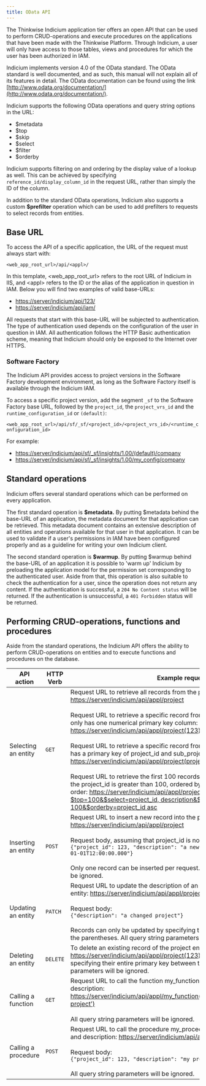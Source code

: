 ```yaml
---
title: OData API
---
```


The Thinkwise Indicium application tier offers an open API that can be used to perform CRUD-operations and execute procedures on the applications that have been made with the Thinkwise Platform. Through Indicium, a user will only have access to those tables, views and procedures for which the user has been authorized in IAM.

Indicium implements version 4.0 of the OData standard. The OData standard is well documented, and as such, this manual will not explain all of its features in detail. The OData documentation can be found using the link [http://www.odata.org/documentation/](http://www.odata.org/documentation/).

Indicium supports the following OData operations and query string options in the URL:

* $metadata
* $top
* $skip
* $select
* $filter
* $orderby

Indicium supports filtering on and ordering by the display value of a lookup as well. This can be achieved by specifying `reference_id/display_column_id` in the request URL, rather than simply the ID of the column.

In addition to the standard OData operations, Indicium also supports a custom **$prefilter** operation which can be used to add prefilters to requests to select records from entities.

## Base URL

To access the API of a specific application, the URL of the request must always start with:

`<web_app_root_url>/api/<appl>/`

In this template, &lt;web_app_root_url&gt; refers to the root URL of Indicium in IIS, and &lt;appl&gt; refers to the ID or the alias of the application in question in IAM. Below you will find two examples of valid base-URLs:

* [https://server/indicium/api/123/](https://server/indicium/api/123/)
* [https://server/indicium/api/iam/](https://server/indicium/api/iam/)

All requests that start with this base-URL will be subjected to authentication. The type of authentication used depends on the configuration of the user in question in IAM. All authentication follows the HTTP Basic authentication scheme, meaning that Indicium should only be exposed to the Internet over HTTPS.

### Software Factory

The Indicium API provides access to project versions in the Software Factory development environment, as long as the Software Factory itself is available through the Indicium IAM.

To access a specific project version, add the segment `_sf` to the Software Factory base URL, followed by the `project_id`, the `project_vrs_id` and the `runtime_configuration_id` or `(default)`:

`<web_app_root_url>/api/sf/_sf/<project_id>/<project_vrs_id>/<runtime_configuration_id>`

For example:

* [https://server/indicium/api/sf/_sf/insights/1.00/\(default\)/company](https://server/indicium/api/sf/_sf/insights/1.00/%28default%29/company)
* [https://server/indicium/api/sf/_sf/insights/1.00/my_config/company](https://server/indicium/api/sf/_sf/insights/1.00/my_config/company)

## Standard operations

Indicium offers several standard operations which can be performed on every application.

The first standard operation is **$metadata.** By putting $metadata behind the base-URL of an application, the metadata document for that application can be retrieved. This metadata document contains an extensive description of all entities and operations available for that user in that application. It can be used to validate if a user's permissions in IAM have been configured properly and as a guideline for writing your own Indicium client.

The second standard operation is **$warmup**. By putting $warmup behind the base-URL of an application it is possible to 'warm up' Indicium by preloading the application model for the permission set corresponding to the authenticated user. Aside from that, this operation is also suitable to check the authentication for a user, since the operation does not return any content. If the authentication is successful, a `204 No Content status` will be returned. If the authentication is unsuccessful, a `401 Forbidden` status will be returned.

## Performing CRUD-operations, functions and procedures

Aside from the standard operations, the Indicium API offers the ability to perform CRUD-operations on entities and to execute functions and procedures on the database.

| API action          | HTTP Verb | Example request                                                                                                                                                                                                                                                                                                                                                                                                                                                                                                                                                                                                                                                                                                                                                                                                                                                                                                                                                                                                                                                                                                                                                       |
| ------------------- | --------- | --------------------------------------------------------------------------------------------------------------------------------------------------------------------------------------------------------------------------------------------------------------------------------------------------------------------------------------------------------------------------------------------------------------------------------------------------------------------------------------------------------------------------------------------------------------------------------------------------------------------------------------------------------------------------------------------------------------------------------------------------------------------------------------------------------------------------------------------------------------------------------------------------------------------------------------------------------------------------------------------------------------------------------------------------------------------------------------------------------------------------------------------------------------------- |
| Selecting an entity | `GET   `  | Request URL to retrieve all records from the project entity: [https://server/indicium/api/appl/project](https://server/indicium/api/appl/project) <br><br>Request URL to retrieve a specific record from the project entity, given that it only has one numerical primary key column: [https://server/indicium/api/appl/project\(123\)](https://server/indicium/api/appl/project%28123%29) <br><br>Request URL to retrieve a specific record from the sub_project entity, which has a primary key of project_id and sub_project_id: [https://server/indicium/api/appl/project\(project_id=123,subproject_id=321\)](https://server/indicium/api/appl/project%28project_id=123,subproject_id=321%29) <br><br>Request URL to retrieve the first 100 records from the project entity where the project_id is greater than 100, ordered by the project id in ascending order: [https://server/indicium/api/appl/project?$top=100&$select=project_id, description&$filter=project_id gt 100&$orderby=project_id asc](https://server/indicium/api/appl/project?$top=100&$select=project_id,%20description&$filter=project_id%20gt%20100&$orderby=project_id%20asc) |
| Inserting an entity | `POST  `  | Request URL to insert a new record into the project entity: [https://server/indicium/api/appl/project](https://server/indicium/api/appl/project) <br><br>Request body, assuming that project_id is not an identity: <br>`{"project_id": 123, "description": "a new project", "deadline": "2017-01-01T12:00:00.000"}` <br><br>Only one record can be inserted per request. All query string parameters will be ignored.                                                                                                                                                                                                                                                                                                                                                                                                                                                                                                                                                                                                                                                                                                                                              |
| Updating an entity  | `PATCH `  | Request URL to update the description of an existing record of the project entity: [https://server/indicium/api/appl/project\(123\)](https://server/indicium/api/appl/project%28123%29)  <br><br>Request body:  <br>`{"description": "a changed project"}` <br><br>Records can only be updated by specifying their entire primary key between the parentheses. All query string parameters will be ignored.                                                                                                                                                                                                                                                                                                                                                                                                                                                                                                                                                                                                                                                                                                                                                           |
| Deleting an entity  | `DELETE`  | To delete an existing record of the project entity: [https://server/indicium/api/appl/project\(123\)](https://server/indicium/api/appl/project%28123%29) Records can only be deleted by specifying their entire primary key between the parentheses. All query string parameters will be ignored.                                                                                                                                                                                                                                                                                                                                                                                                                                                                                                                                                                                                                                                                                                                                                                                                                                                                     |
| Calling a function  | `GET   `  | Request URL to call the function my_function with parameters project_id and description: [https://server/indicium/api/appl/my_function\(project_id=123,description='my project'\)](https://server/indicium/api/appl/my_function%28project_id=123,description='my%20project'%29)<br><br>All query string parameters will be ignored.                                                                                                                                                                                                                                                                                                                                                                                                                                                                                                                                                                                                                                                                                                                                                                                                                                       |
| Calling a procedure | `POST  `  | Request URL to call the procedure my_procedure with parameters project_id and description: [https://server/indicium/api/appl/my_procedure](https://server/indicium/api/appl/my_procedure) <br><br>Request body: <br>`{"project_id": 123, "description": "my project"}`<br><br> All query string parameters will be ignored.                                                                                                                                                                                                                                                                                                                                                                                                                                                                                                                                                                                                                                                                                                                                                                                                                                                     |
